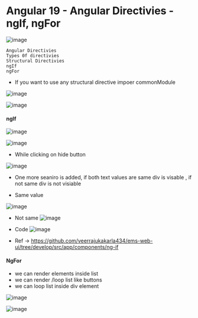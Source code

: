 # Angular 19 - Angular Directivies -ngIf, ngFor

![image](https://github.com/user-attachments/assets/13fbfefe-26e6-4d9d-9297-0ff666592b7e)


```text
Angular Directivies
Types 0f directivies
Structural Directivies
ngIf
ngFor
`````

* If you want to use any structural directive impoer commonModule

![image](https://github.com/user-attachments/assets/a8b58279-4dd5-40ec-9b6b-6bd28d4533ea)

![image](https://github.com/user-attachments/assets/a2b18bd6-4b6a-456f-bb7e-54f5e7771a8d)

#### ngIf

![image](https://github.com/user-attachments/assets/f6485c79-8e62-4cdc-a912-c906ee6586d0)

![image](https://github.com/user-attachments/assets/d30ebd25-724a-41aa-997e-8cd0380a1389)

 * While clicking on hide button
   
 ![image](https://github.com/user-attachments/assets/0e5ee137-9147-4fc4-b11d-2e3cbf5cd445)

* One more seaniro is added,  if both text values are same div is visable , if not same div is not visiable

* Same value

![image](https://github.com/user-attachments/assets/c1978875-ba4a-4c2c-ae8d-de03ad3a7b60)

* Not same
![image](https://github.com/user-attachments/assets/e9cb7675-7d46-44c2-a12c-474596b71006)

* Code
![image](https://github.com/user-attachments/assets/dd41f516-0e34-4447-b49b-439f52d5b5ce)

* Ref -> https://github.com/veerrajukakarla434/ems-web-ui/tree/develop/src/app/components/ng-if

#### NgFor
* we can render elements inside list
* we can render /loop list like buttons
* we can loop list inside div element

![image](https://github.com/user-attachments/assets/07440765-d49f-4a13-886f-d1ca302b3084)

![image](https://github.com/user-attachments/assets/b113fd1b-2696-4a51-880f-0109f1478471)
   
